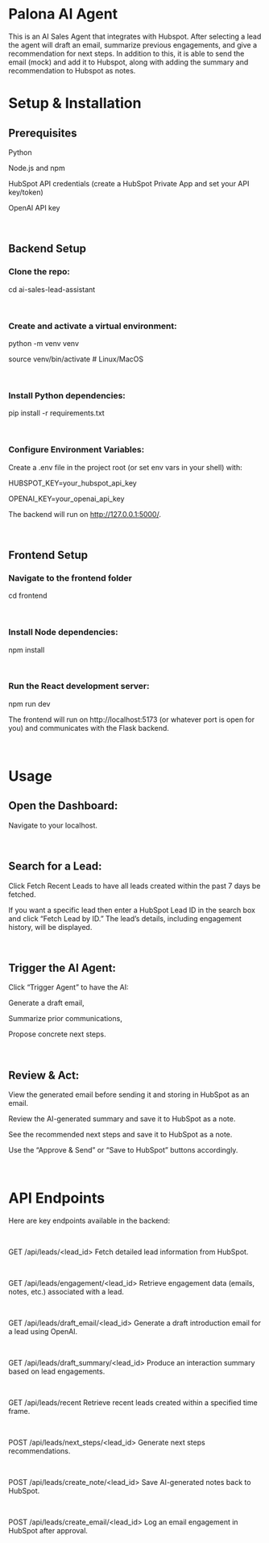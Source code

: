 # Palona AI Agent

This is an AI Sales Agent that integrates with Hubspot. After selecting a lead the agent will draft an email, summarize previous engagements, and give a recommendation for next steps. In addition to this, it is able to send the email (mock) and add it to Hubspot, along with adding the summary and recommendation to Hubspot as notes. 

# Setup & Installation

## Prerequisites
Python 

Node.js and npm

HubSpot API credentials (create a HubSpot Private App and set your API key/token)

OpenAI API key

<br>

## Backend Setup

### Clone the repo:

cd ai-sales-lead-assistant

<br>

### Create and activate a virtual environment:

python -m venv venv

source venv/bin/activate  # Linux/MacOS

<br>


### Install Python dependencies:

pip install -r requirements.txt

<br>


### Configure Environment Variables:

Create a .env file in the project root (or set env vars in your shell) with:

HUBSPOT_KEY=your_hubspot_api_key

OPENAI_KEY=your_openai_api_key

 The backend will run on http://127.0.0.1:5000/.

<br>

## Frontend Setup
### Navigate to the frontend folder

cd frontend

<br>

### Install Node dependencies:

npm install

<br>

### Run the React development server:

npm run dev

The frontend will run on http://localhost:5173 (or whatever port is open for you) and communicates with the Flask backend.

<br>

# Usage
## Open the Dashboard:
Navigate to your localhost.

<br>

## Search for a Lead:
Click Fetch Recent Leads to have all leads created within the past 7 days be fetched. 

If you want a specific lead then enter a HubSpot Lead ID in the search box and click “Fetch Lead by ID.” The lead’s details, including engagement history, will be displayed.

<br>

## Trigger the AI Agent:
Click “Trigger Agent” to have the AI:

Generate a draft email,

Summarize prior communications,

Propose concrete next steps.

<br>

## Review & Act:

View the generated email before sending it and storing in HubSpot as an email.

Review the AI-generated summary and save it to HubSpot as a note.

See the recommended next steps and save it to HubSpot as a note.

Use the “Approve & Send” or “Save to HubSpot” buttons accordingly.

<br>

# API Endpoints

Here are key endpoints available in the backend:

<br>

GET /api/leads/<lead_id>
Fetch detailed lead information from HubSpot.

<br>

GET /api/leads/engagement/<lead_id>
Retrieve engagement data (emails, notes, etc.) associated with a lead.

<br>

GET /api/leads/draft_email/<lead_id>
Generate a draft introduction email for a lead using OpenAI.

<br>

GET /api/leads/draft_summary/<lead_id>
Produce an interaction summary based on lead engagements.

<br>

GET /api/leads/recent
Retrieve recent leads created within a specified time frame.

<br>

POST /api/leads/next_steps/<lead_id>
Generate next steps recommendations. 

<br>

POST /api/leads/create_note/<lead_id>
Save AI-generated notes back to HubSpot.

<br>

POST /api/leads/create_email/<lead_id>
Log an email engagement in HubSpot after approval.

<br>
